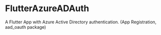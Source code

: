# FlutterAzureADAuth
A Flutter App with Azure Active Directory authentication. (App Registration, aad_oauth package)
